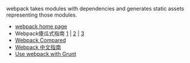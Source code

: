 webpack takes modules with dependencies and generates static assets representing those modules.  
- [webpack home page](http://webpack.github.io/)
- Webpack傻瓜式指南 [1](https://zhuanlan.zhihu.com/p/20367175) | [2](https://zhuanlan.zhihu.com/p/20397902) | [3](https://zhuanlan.zhihu.com/p/20522487)
- [Webpack Compared](https://survivejs.com/webpack/webpack-compared/)
- [Webpack 中文指南](http://webpackdoc.com/index.html)
- [Use webpack with Grunt](https://www.npmjs.com/package/grunt-webpack)
